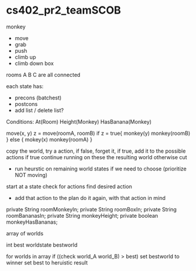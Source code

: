 # cs402_pr2_teamSCOB

monkey
- move
- grab
- push
- climb up
- climb down
box

rooms A B C are all connected



each state has:
- precons (batchest)
- postcons
- add list / delete list?

Conditions:
At(Room)
Height(Monkey)
HasBanana(Monkey)

move(x, y)
z = move(roomA, roomB)
if z = true{
    monkey(y)
    monkey(roomB)
} else {
    mokey(x)
    monkey(roomA)
}

copy the world, try a action, if false, forget it, if true, add it to the possible actions
if true continue running on these the resulting world
otherwise cut
- run heurstic on remaining world states if we need to choose (prioritize NOT moving)

start at a state
check for actions
find desired action
- add that action to the plan
do it again, with that action in mind

private String roomMonkeyIn;
private String roomBoxIn;
private String roomBananasIn;
private String monkeyHeight;
private boolean monkeyHasBananas;

array of worlds

int best
worldstate bestworld

for worlds in array
    if ((check world_A world_B) > best)
        set bestworld to winner
        set best to heruistic result